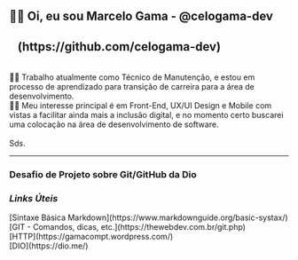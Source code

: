 <h2>🙋‍♂️ Oi, eu sou Marcelo Gama - @celogama-dev </h2>
<h2>&nbsp;&nbsp;&nbsp;(https://github.com/celogama-dev)</h2></br>
👨‍🔧 Trabalho atualmente como Técnico de Manutenção, e estou em processo de aprendizado para transição de carreira para a área de desenvolvimento. </br>
👨‍💻 Meu interesse principal é em Front-End, UX/UI Design e Mobile com vistas a facilitar ainda mais a inclusão digital, e no momento certo  buscarei uma colocação na área de desenvolvimento de software.</br></br>
Sds.

<hr>

<h3>Desafio de Projeto sobre Git/GitHub da <strong>Dio</strong></h3>
<h3><em>Links Úteis</em></h3>
[Sintaxe Básica Markdown](https://www.markdownguide.org/basic-systax/)</br>
[GIT - Comandos, dicas, etc.](https://thewebdev.com.br/git.php)</br>
[HTTP](https://gamacompt.wordpress.com/)</br>
[DIO](https://dio.me/)

